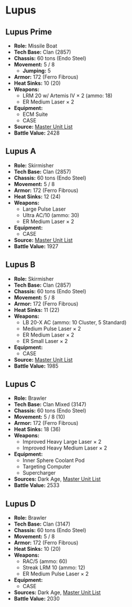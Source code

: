 # Lupus
## Lupus Prime
- **Role:** Missile Boat
- **Tech Base:** Clan (2857)
- **Chassis:** 60 tons (Endo Steel)
- **Movement:** 5 / 8
  - **Jumping:** 5
- **Armor:** 172 (Ferro Fibrous)
- **Heat Sinks:** 10 (20)
- **Weapons:**
  - LRM 20 w/ Artemis IV × 2 (ammo: 18)
  - ER Medium Laser × 2
- **Equipment:**
  - ECM Suite
  - CASE
- **Source:** [Master Unit List](http://masterunitlist.info/Unit/Details/1965/lupus-prime)
- **Battle Value:** 2428

## Lupus A
- **Role:** Skirmisher
- **Tech Base:** Clan (2857)
- **Chassis:** 60 tons (Endo Steel)
- **Movement:** 5 / 8
- **Armor:** 172 (Ferro Fibrous)
- **Heat Sinks:** 12 (24)
- **Weapons:**
  - Large Pulse Laser
  - Ultra AC/10 (ammo: 30)
  - ER Medium Laser × 2
- **Equipment:**
  - CASE
- **Source:** [Master Unit List](http://masterunitlist.info/Unit/Details/1963/lupus-a)
- **Battle Value:** 1927

## Lupus B
- **Role:** Skirmisher
- **Tech Base:** Clan (2857)
- **Chassis:** 60 tons (Endo Steel)
- **Movement:** 5 / 8
- **Armor:** 172 (Ferro Fibrous)
- **Heat Sinks:** 11 (22)
- **Weapons:**
  - LB 20-X AC (ammo: 10 Cluster, 5 Standard)
  - Medium Pulse Laser × 2
  - ER Medium Laser × 2
  - ER Small Laser × 2
- **Equipment:**
  - CASE
- **Source:** [Master Unit List](http://masterunitlist.info/Unit/Details/1964/lupus-b)
- **Battle Value:** 1985

## Lupus C
- **Role:** Brawler
- **Tech Base:** Clan Mixed (3147)
- **Chassis:** 60 tons (Endo Steel)
- **Movement:** 5 / 8 (10)
- **Armor:** 172 (Ferro Fibrous)
- **Heat Sinks:** 18 (36)
- **Weapons:**
  - Improved Heavy Large Laser × 2
  - Improved Heavy Medium Laser × 2
- **Equipment:**
  - Inner Sphere Coolant Pod
  - Targeting Computer
  - Supercharger
- **Sources:** Dark Age, [Master Unit List](http://masterunitlist.info/Unit/Details/7628/lupus-c)
- **Battle Value:** 2533

## Lupus D
- **Role:** Brawler
- **Tech Base:** Clan (3147)
- **Chassis:** 60 tons (Endo Steel)
- **Movement:** 5 / 8
- **Armor:** 172 (Ferro Fibrous)
- **Heat Sinks:** 10 (20)
- **Weapons:**
  - RAC/5 (ammo: 60)
  - Streak LRM 10 (ammo: 12)
  - ER Medium Pulse Laser × 2
- **Equipment:**
  - CASE
- **Sources:** Dark Age, [Master Unit List](http://masterunitlist.info/Unit/Details/7629/lupus-d)
- **Battle Value:** 2030

